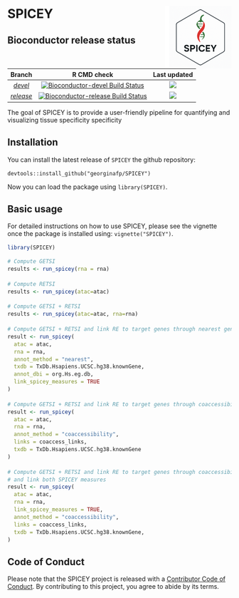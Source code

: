 # SPICEY <img src="man/figures/logo_spicey.png" width="140px" height="140px" align="right" style="padding-left:10px;background-color:white;"/>

<!-- badges: start -->

<!-- badges: end -->

## Bioconductor release status

| Branch | R CMD check | Last updated |
|:------------------------:|:------------------------:|:-------------------:|
| [*devel*](http://bioconductor.org/packages/devel/bioc/html/SPICEY.html) | [![Bioconductor-devel Build Status](http://bioconductor.org/shields/build/devel/bioc/SPICEY.svg)](http://bioconductor.org/checkResults/devel/bioc-LATEST/SPICEY) | ![](http://bioconductor.org/shields/lastcommit/devel/bioc/SPICEY.svg) |
| [*release*](http://bioconductor.org/packages/release/bioc/html/SPICEY.html) | [![Bioconductor-release Build Status](http://bioconductor.org/shields/build/release/bioc/SPICEY.svg)](http://bioconductor.org/checkResults/release/bioc-LATEST/SPICEY) | ![](http://bioconductor.org/shields/lastcommit/release/bioc/SPICEY.svg) |

The goal of SPICEY is to provide a user-friendly pipeline for quantifying and visualizing tissue specificity specificity

## Installation

You can install the latest release of `SPICEY` the github repository:

```         
devtools::install_github("georginafp/SPICEY")
```

Now you can load the package using `library(SPICEY)`.

## Basic usage

For detailed instructions on how to use SPICEY, please see the vignette once the package is installed using: `vignette("SPICEY")`.

``` r
library(SPICEY)
```

``` r
# Compute GETSI 
results <- run_spicey(rna = rna)

# Compute RETSI
results <- run_spicey(atac=atac)

# Compute GETSI + RETSI
results <- run_spicey(atac=atac, rna=rna)

# Compute GETSI + RETSI and link RE to target genes through nearest gene method
result <- run_spicey(
  atac = atac, 
  rna = rna, 
  annot_method = "nearest", 
  txdb = TxDb.Hsapiens.UCSC.hg38.knownGene,
  annot_dbi = org.Hs.eg.db,
  link_spicey_measures = TRUE
)

# Compute GETSI + RETSI and link RE to target genes through coaccessibility method
result <- run_spicey(
  atac = atac, 
  rna = rna, 
  annot_method = "coaccessibility",
  links = coaccess_links,
  txdb = TxDb.Hsapiens.UCSC.hg38.knownGene
)

# Compute GETSI + RETSI and link RE to target genes through coaccessibility method
# and link both SPICEY measures
result <- run_spicey(
  atac = atac, 
  rna = rna, 
  link_spicey_measures = TRUE,
  annot_method = "coaccessibility",
  links = coaccess_links,
  txdb = TxDb.Hsapiens.UCSC.hg38.knownGene,
)

```

## Code of Conduct

Please note that the SPICEY project is released with a [Contributor Code of Conduct](https://contributor-covenant.org/version/2/0/CODE_OF_CONDUCT.html). By contributing to this project, you agree to abide by its terms.
